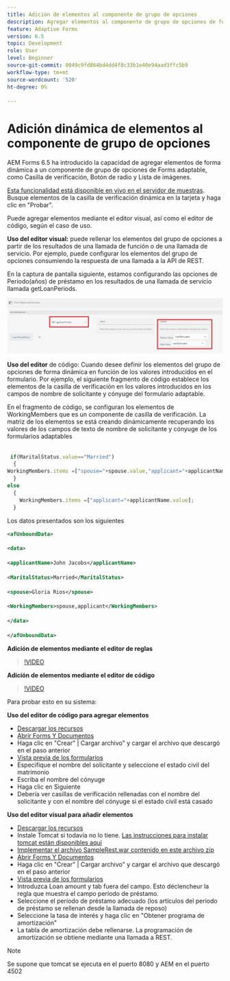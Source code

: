 ```yaml
---
title: Adición de elementos al componente de grupo de opciones
description: Agregar elementos al componente de grupo de opciones de forma dinámica
feature: Adaptive Forms
version: 6.5
topic: Development
role: User
level: Beginner
source-git-commit: 0049c9fd864bd4dd4f8c33b1e40e94aad3ffc5b9
workflow-type: tm+mt
source-wordcount: '520'
ht-degree: 0%

---
```




# Adición dinámica de elementos al componente de grupo de opciones

AEM Forms 6.5 ha introducido la capacidad de agregar elementos de forma dinámica a un componente de grupo de opciones de Forms adaptable, como Casilla de verificación, Botón de radio y Lista de imágenes.

[Esta funcionalidad está disponible en vivo en el servidor de muestras](https://forms.enablementadobe.com/content/samples/samples.html?query=0#collapse1). Busque elementos de la casilla de verificación dinámica en la tarjeta y haga clic en &quot;Probar&quot;.


Puede agregar elementos mediante el editor visual, así como el editor de código, según el caso de uso.

**Uso del editor visual:** puede rellenar los elementos del grupo de opciones a partir de los resultados de una llamada de función o de una llamada de servicio. Por ejemplo, puede configurar los elementos del grupo de opciones consumiendo la respuesta de una llamada a la API de REST.

En la captura de pantalla siguiente, estamos configurando las opciones de Periodo(años) de préstamo en los resultados de una llamada de servicio llamada getLoanPeriods.

![Editor de reglas](assets/ruleeditor.png)

**Uso del editor** de código: Cuando desee definir los elementos del grupo de opciones de forma dinámica en función de los valores introducidos en el formulario. Por ejemplo, el siguiente fragmento de código establece los elementos de la casilla de verificación en los valores introducidos en los campos de nombre de solicitante y cónyuge del formulario adaptable.

En el fragmento de código, se configuran los elementos de WorkingMembers que es un componente de casilla de verificación. La matriz de los elementos se está creando dinámicamente recuperando los valores de los campos de texto de nombre de solicitante y cónyuge de los formularios adaptables

```javascript
 
 if(MaritalStatus.value=="Married")
  {
WorkingMembers.items =["spouse="+spouse.value,"applicant="+applicantName.value];
  }
else
  {
    WorkingMembers.items =["applicant="+applicantName.value];
  }
```

Los datos presentados son los siguientes

```xml
<afUnboundData>

<data>

<applicantName>John Jacobs</applicantName>

<MaritalStatus>Married</MaritalStatus>

<spouse>Gloria Rios</spouse>

<WorkingMembers>spouse,applicant</WorkingMembers>

</data>

</afUnboundData>
```

**Adición de elementos mediante el editor de reglas**

>[!VIDEO](https://video.tv.adobe.com/v/26847?quality=12&learn=on)

**Adición de elementos mediante el editor de código**

>[!VIDEO](https://video.tv.adobe.com/v/26848?quality=12&learn=on)

Para probar esto en su sistema:

**Uso del editor de código para agregar elementos**

* [Descargar los recursos](assets/usingthecodeeditor.zip)
* [Abrir Forms Y Documentos](http://localhost:4502/aem/forms.html/content/dam/formsanddocuments)
* Haga clic en &quot;Crear&quot; | Cargar archivo&quot; y cargar el archivo que descargó en el paso anterior
* [Vista previa de los formularios](http://localhost:4502/content/dam/formsanddocuments/simpleform/jcr:content?wcmmode=disabled)
* Especifique el nombre del solicitante y seleccione el estado civil del matrimonio
* Escriba el nombre del cónyuge
* Haga clic en Siguiente
* Debería ver casillas de verificación rellenadas con el nombre del solicitante y con el nombre del cónyuge si el estado civil está casado

**Uso del editor visual para añadir elementos**

* [Descargar los recursos](assets/usingthevisualeditor.zip)
* Instale Tomcat si todavía no lo tiene. [Las instrucciones para instalar tomcat están disponibles aquí](https://experienceleague.adobe.com/docs/experience-manager-learn/forms/ic-print-channel-tutorial/introduction.html)
* [Implementar el archivo SampleRest.war contenido en este archivo zip](https://experienceleague.adobe.com/docs/experience-manager-learn/forms/assets/common-osgi-bundles/sample-rest.zip)
* [Abrir Forms Y Documentos](http://localhost:4502/aem/forms.html/content/dam/formsanddocuments)
* Haga clic en &quot;Crear&quot; | Cargar archivo&quot; y cargar el archivo que descargó en el paso anterior
* [Vista previa de los formularios](http://localhost:4502/content/dam/formsanddocuments/amortizationschedule/jcr:content?wcmmode=disabled)
* Introduzca Loan amount y tab fuera del campo. Esto déclencheur la regla que muestra el campo período de préstamo.
* Seleccione el período de préstamo adecuado (los artículos del período de préstamo se rellenan desde la llamada de reposo)
* Seleccione la tasa de interés y haga clic en &quot;Obtener programa de amortización&quot;
* La tabla de amortización debe rellenarse. La programación de amortización se obtiene mediante una llamada a REST.

>[!NOTE]
> Se supone que tomcat se ejecuta en el puerto 8080 y AEM en el puerto 4502
